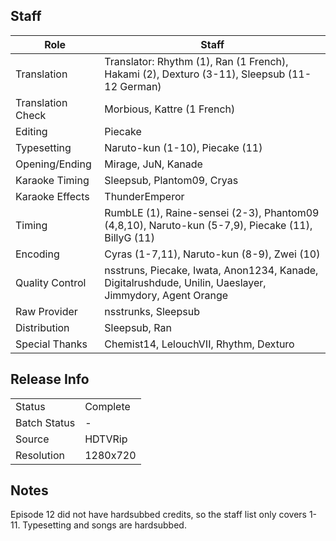 ## Staff

| Role              | Staff                               |
|-------------------|-------------------------------------|
| Translation       | Translator: Rhythm (1), Ran (1 French), Hakami (2), Dexturo (3-11), Sleepsub (11-12 German) |
| Translation Check | Morbious, Kattre (1 French)         |
| Editing           | Piecake                             |
| Typesetting       | Naruto-kun (1-10), Piecake (11)     |
| Opening/Ending    | Mirage, JuN, Kanade                 |
| Karaoke Timing    | Sleepsub, Plantom09, Cryas          |
| Karaoke Effects   | ThunderEmperor                      |
| Timing            | RumbLE (1), Raine-sensei (2-3), Phantom09 (4,8,10), Naruto-kun (5-7,9), Piecake (11), BillyG (11) |
| Encoding          | Cyras (1-7,11), Naruto-kun (8-9), Zwei (10) |
| Quality Control   | nsstruns, Piecake, Iwata, Anon1234, Kanade, Digitalrushdude, Unilin, Uaeslayer, Jimmydory, Agent Orange |
| Raw Provider      | nsstrunks, Sleepsub                 |
| Distribution      | Sleepsub, Ran                       |
| Special Thanks    | Chemist14, LelouchVII, Rhythm, Dexturo |


## Release Info

|              |           |
|--------------|-----------|
| Status       | Complete  |
| Batch Status | -         |
| Source       | HDTVRip   |
| Resolution   | 1280x720  |

## Notes
Episode 12 did not have hardsubbed credits, so the staff list only covers 1-11. Typesetting and songs are hardsubbed.
